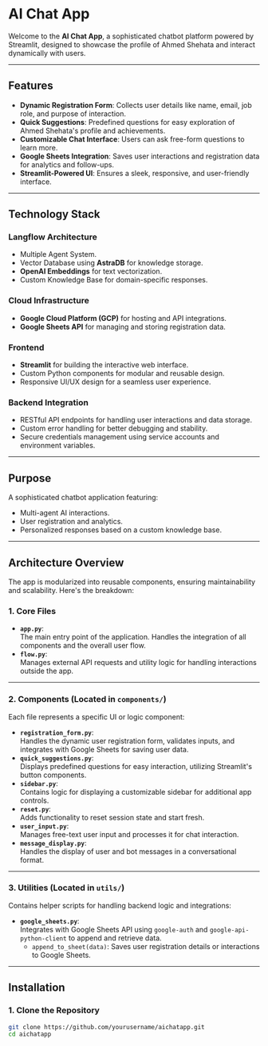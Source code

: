 # **AI Chat App**

Welcome to the **AI Chat App**, a sophisticated chatbot platform powered by Streamlit, designed to showcase the profile of Ahmed Shehata and interact dynamically with users.

---

## **Features**
- **Dynamic Registration Form**: Collects user details like name, email, job role, and purpose of interaction.
- **Quick Suggestions**: Predefined questions for easy exploration of Ahmed Shehata's profile and achievements.
- **Customizable Chat Interface**: Users can ask free-form questions to learn more.
- **Google Sheets Integration**: Saves user interactions and registration data for analytics and follow-ups.
- **Streamlit-Powered UI**: Ensures a sleek, responsive, and user-friendly interface.

---

## **Technology Stack**
### **Langflow Architecture**
- Multiple Agent System.
- Vector Database using **AstraDB** for knowledge storage.
- **OpenAI Embeddings** for text vectorization.
- Custom Knowledge Base for domain-specific responses.

### **Cloud Infrastructure**
- **Google Cloud Platform (GCP)** for hosting and API integrations.
- **Google Sheets API** for managing and storing registration data.

### **Frontend**
- **Streamlit** for building the interactive web interface.
- Custom Python components for modular and reusable design.
- Responsive UI/UX design for a seamless user experience.

### **Backend Integration**
- RESTful API endpoints for handling user interactions and data storage.
- Custom error handling for better debugging and stability.
- Secure credentials management using service accounts and environment variables.

---

## **Purpose**
A sophisticated chatbot application featuring:
- Multi-agent AI interactions.
- User registration and analytics.
- Personalized responses based on a custom knowledge base.

---

## **Architecture Overview**
The app is modularized into reusable components, ensuring maintainability and scalability. Here's the breakdown:

### **1. Core Files**
- **`app.py`**:  
   The main entry point of the application. Handles the integration of all components and the overall user flow.
- **`flow.py`**:  
   Manages external API requests and utility logic for handling interactions outside the app.

---

### **2. Components** (Located in `components/`)
Each file represents a specific UI or logic component:
- **`registration_form.py`**:  
   Handles the dynamic user registration form, validates inputs, and integrates with Google Sheets for saving user data.  
- **`quick_suggestions.py`**:  
   Displays predefined questions for easy interaction, utilizing Streamlit's button components.  
- **`sidebar.py`**:  
   Contains logic for displaying a customizable sidebar for additional app controls.  
- **`reset.py`**:  
   Adds functionality to reset session state and start fresh.  
- **`user_input.py`**:  
   Manages free-text user input and processes it for chat interaction.  
- **`message_display.py`**:  
   Handles the display of user and bot messages in a conversational format.

---

### **3. Utilities** (Located in `utils/`)
Contains helper scripts for handling backend logic and integrations:
- **`google_sheets.py`**:  
   Integrates with Google Sheets API using `google-auth` and `google-api-python-client` to append and retrieve data.  
   - `append_to_sheet(data)`: Saves user registration details or interactions to Google Sheets.

---

## **Installation**

### **1. Clone the Repository**
```bash
git clone https://github.com/yourusername/aichatapp.git
cd aichatapp

